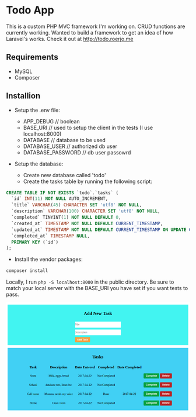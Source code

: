 # Todo App

This is a custom PHP MVC framework I'm working on. CRUD functions are currently working. Wanted to build a framework to get an idea of how Laravel's works. Check it out at http://todo.roerjo.me

## Requirements
- MySQL
- Composer

## Installion

- Setup the .env file:
  - APP_DEBUG // boolean
  - BASE_URI  // used to setup the client in the tests (I use localhost:8000)
  - DATABASE  // database to be used
  - DATABASE_USER // authorized db user
  - DATABASE_PASSWORD // db user passowrd

- Setup the database:

  - Create new database called 'todo'
  - Create the tasks table by running the following script:

```sql
CREATE TABLE IF NOT EXISTS `todo`.`tasks` (
  `id` INT(11) NOT NULL AUTO_INCREMENT,
  `title` VARCHAR(45) CHARACTER SET 'utf8' NOT NULL,
  `description` VARCHAR(100) CHARACTER SET 'utf8' NOT NULL,
  `completed` TINYINT(1) NOT NULL DEFAULT 0,
  `created_at` TIMESTAMP NOT NULL DEFAULT CURRENT_TIMESTAMP,
  `updated_at` TIMESTAMP NOT NULL DEFAULT CURRENT_TIMESTAMP ON UPDATE CURRENT_TIMESTAMP,
  `completed_at` TIMESTAMP NULL,
  PRIMARY KEY (`id`)
);
```

- Install the vendor packages:

```bash
composer install
```

Locally, I run `php -S localhost:8000` in the public directory. Be sure to
match your local server with the BASE_URI you have set if you want tests
to pass.

![Alt text](/screenshots/todoMain.png)
